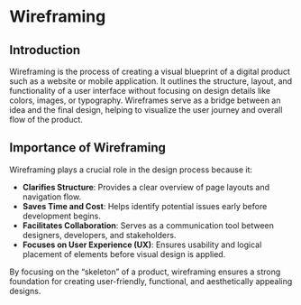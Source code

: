 # Wireframing

## Introduction
Wireframing is the process of creating a visual blueprint of a digital product such as a website or mobile application. It outlines the structure, layout, and functionality of a user interface without focusing on design details like colors, images, or typography. Wireframes serve as a bridge between an idea and the final design, helping to visualize the user journey and overall flow of the product.

## Importance of Wireframing
Wireframing plays a crucial role in the design process because it:

- **Clarifies Structure**: Provides a clear overview of page layouts and navigation flow.  
- **Saves Time and Cost**: Helps identify potential issues early before development begins.  
- **Facilitates Collaboration**: Serves as a communication tool between designers, developers, and stakeholders.  
- **Focuses on User Experience (UX)**: Ensures usability and logical placement of elements before visual design is applied.  

By focusing on the “skeleton” of a product, wireframing ensures a strong foundation for creating user-friendly, functional, and aesthetically appealing designs.
